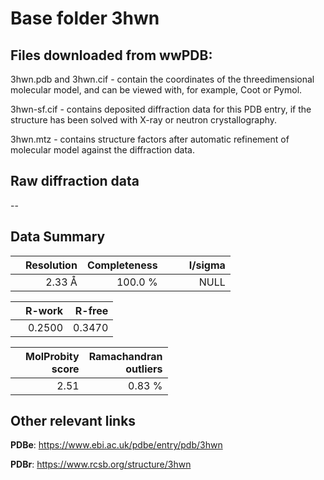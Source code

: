 # Base folder 3hwn

## Files downloaded from wwPDB:

3hwn.pdb and 3hwn.cif - contain the coordinates of the threedimensional molecular model, and can be viewed with, for example, Coot or Pymol.

3hwn-sf.cif - contains deposited diffraction data for this PDB entry, if the structure has been solved with X-ray or neutron crystallography.

3hwn.mtz - contains structure factors after automatic refinement of molecular model against the diffraction data.

## Raw diffraction data

--<br> 

## Data Summary
|   | Resolution | Completeness| I/sigma |
|---|-------------:|----------------:|--------------:|
|   |2.33 Å|100.0 %|<img width=50/>NULL |

|   | **R-work**| **R-free**   
|---|-------------:|----------------:|           
||  0.2500|  0.3470|

|   |**MolProbity<br>score**| **Ramachandran<br>outliers** 
|---|-------------:|----------------:|
||  2.51|  0.83 %|

 

 

## Other relevant links 
**PDBe**:  https://www.ebi.ac.uk/pdbe/entry/pdb/3hwn
 
**PDBr**: https://www.rcsb.org/structure/3hwn 


